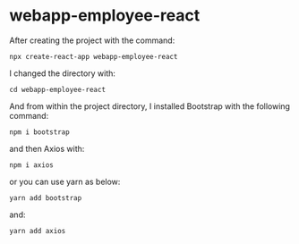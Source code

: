 # webapp-employee-react

After creating the project with the command:
```
npx create-react-app webapp-employee-react
```
I changed the directory with:
```
cd webapp-employee-react
```
And from within the project directory, I installed Bootstrap with the following command:
```
npm i bootstrap
```
and then Axios with:
```
npm i axios
```
or you can use yarn as below:
```
yarn add bootstrap
```
and:
```
yarn add axios
```
